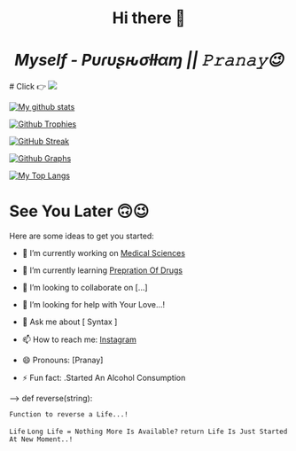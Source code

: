 <h1 align="center">Hi there 👋</h1>

<h1 align="center"><b><i>Myself - Pυɾυʂԋσƚƚαɱ || 𝙿𝚛𝚊𝚗𝚊𝚢😉</b></i></h1>
# Click 👉
<a href="https://hits.seeyoufarm.com"><img src="https://hits.seeyoufarm.com/api/count/incr/badge.svg?url=https%3A%2F%2Finstagram.com%2FPurushottam-6668&count_bg=%2387F5FF&title_bg=%23FF85F3&icon=googlelens.svg&icon_color=%23E7E7E7&title=INSTAGRAM+&edge_flat=false"/></a>




[![My github stats](https://github-readme-stats.vercel.app/api?username=Purushottam-6668&count_private=true&show_icons=true&theme=radical&include_all_commits=true&custom_title=Pυɾυʂԋσƚƚαɱ's+Github+Stats)](https://github.com/Purushottam-6668)

[![Github Trophies](https://github-profile-trophy.vercel.app/?username=Purushottam-6668&theme=darkhub&no-bg=true&margin-w=15&margin-h=10&row=1&column=6&count_private=true)](https://github.com/ryo-ma/github-profile-trophy)

[![GitHub Streak](http://github-readme-streak-stats.herokuapp.com?user=Purushottam-6668&theme=black-ice)](https://git.io/streak-stats)

[![Github Graphs](https://activity-graph.herokuapp.com/graph?username=Purushottam-6668&bg_color=1F222E&color=F8D866&line=F85D7F&point=FFFFFF&hide_border=true)](https://guthub.com/Purushottam-6668)

[![My Top Langs](https://github-readme-stats.vercel.app/api/top-langs/?username=Purushottam-6668&layout=compact&theme=cobalt)](https://github.com/Purushottam-6668)

# See You Later 🙃😉


Here are some ideas to get you started:

- 🔭  I’m currently working on [Medical Sciences](https://ipc.gov.in)

- 🌱 I’m currently learning [Prepration Of Drugs](https://ipc.gov.in)

- 👯 I’m looking to collaborate on [...] 

- 🤔 I’m looking for help with Your Love...!

- 💬 Ask me about [ Syntax ]

- 📫 How to reach me: [Instagram](https://instagram.com/Purushottam_6668)

- 😄 Pronouns: [Pranay]

- ⚡ Fun fact: .Started An Alcohol Consumption

-->
def reverse(string):

`Function to reverse a Life...!`

`Life`
`Long Life = Nothing More Is Available?`
`return Life Is Just Started At New Moment..!`
 

